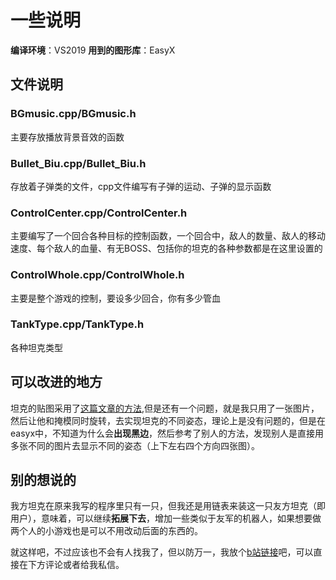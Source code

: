 # 一些说明
**编译环境**：VS2019
**用到的图形库**：EasyX
## 文件说明
### BGmusic.cpp/BGmusic.h
主要存放播放背景音效的函数
### Bullet_Biu.cpp/Bullet_Biu.h
存放着子弹类的文件，cpp文件编写有子弹的运动、子弹的显示函数
### ControlCenter.cpp/ControlCenter.h
主要编写了一个回合各种目标的控制函数，一个回合中，敌人的数量、敌人的移动速度、每个敌人的血量、有无BOSS、包括你的坦克的各种参数都是在这里设置的
### ControlWhole.cpp/ControlWhole.h
主要是整个游戏的控制，要设多少回合，你有多少管血
### TankType.cpp/TankType.h
各种坦克类型

## 可以改进的地方
坦克的贴图采用了[这篇文章的方法](https://www.pianshen.com/article/1624711726/),但是还有一个问题，就是我只用了一张图片，然后让他和掩模同时旋转，去实现坦克的不同姿态，理论上是没有问题的，但是在easyx中，不知道为什么会**出现黑边**，然后参考了别人的方法，发现别人是直接用多张不同的图片去显示不同的姿态（上下左右四个方向四张图）。

## 别的想说的
我方坦克在原来我写的程序里只有一只，但我还是用链表来装这一只友方坦克（即用户），意味着，可以继续**拓展下去**，增加一些类似于友军的机器人，如果想要做两个人的小游戏也是可以不用改动后面的东西的。

就这样吧，不过应该也不会有人找我了，但以防万一，我放个[b站链接](https://www.bilibili.com/video/BV1uz411q7QG/)吧，可以直接在下方评论或者给我私信。